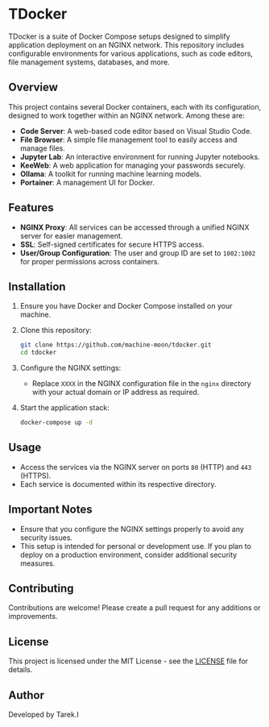 # TDocker

TDocker is a suite of Docker Compose setups designed to simplify application deployment on an NGINX network. This repository includes configurable environments for various applications, such as code editors, file management systems, databases, and more.

## Overview

This project contains several Docker containers, each with its configuration, designed to work together within an NGINX network. Among these are:

- **Code Server**: A web-based code editor based on Visual Studio Code.
- **File Browser**: A simple file management tool to easily access and manage files.
- **Jupyter Lab**: An interactive environment for running Jupyter notebooks.
- **KeeWeb**: A web application for managing your passwords securely.
- **Ollama**: A toolkit for running machine learning models.
- **Portainer**: A management UI for Docker.

## Features

- **NGINX Proxy**: All services can be accessed through a unified NGINX server for easier management.
- **SSL**: Self-signed certificates for secure HTTPS access.
- **User/Group Configuration**: The user and group ID are set to `1002:1002` for proper permissions across containers.

## Installation

1. Ensure you have Docker and Docker Compose installed on your machine.
2. Clone this repository:
   ```bash
   git clone https://github.com/machine-moon/tdocker.git
   cd tdocker
   ```
3. Configure the NGINX settings:
   - Replace `XXXX` in the NGINX configuration file in the `nginx` directory with your actual domain or IP address as required.

4. Start the application stack:
   ```bash
   docker-compose up -d
   ```

## Usage

- Access the services via the NGINX server on ports `80` (HTTP) and `443` (HTTPS).
- Each service is documented within its respective directory.

## Important Notes

- Ensure that you configure the NGINX settings properly to avoid any security issues.
- This setup is intended for personal or development use. If you plan to deploy on a production environment, consider additional security measures.

## Contributing

Contributions are welcome! Please create a pull request for any additions or improvements.

## License

This project is licensed under the MIT License - see the [LICENSE](LICENSE) file for details.

## Author

Developed by Tarek.I
